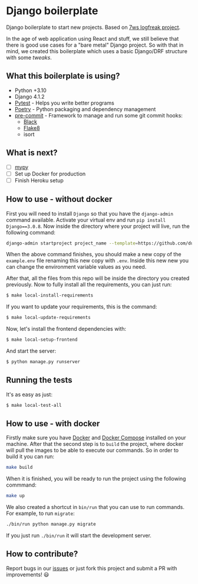 # Django boilerplate #

Django boilerplate to start new projects. Based on [7ws logfreak project](https://github.com/7ws/logfreak).

In the age of web application using React and stuff, we still believe that there is good use cases for a "bare metal" Django project.
So with that in mind, we created this boilerplate which uses a basic Django/DRF structure with some _tweaks_.

What this boilerplate is using?
-------------------------------

- Python +3.10
- Django 4.1.2
- [Pytest](https://docs.pytest.org/en/stable/) - Helps you write better programs
- [Poetry](https://python-poetry.org/) - Python packaging and dependency management
- [pre-commit](https://pre-commit.com/) - Framework to manage and run some git commit hooks:
    - [Black](https://black.readthedocs.io/en/stable/)
    - [Flake8](https://gitlab.com/pycqa/flake8)
    - isort

What is next?
-------------
- [ ] [mypy](http://mypy-lang.org/)
- [ ] Set up Docker for production
- [ ] Finish Heroku setup

How to use - without docker
---------------------------

First you will need to install `Django` so that you have the `django-admin` command available. Activate your virtual env and run `pip install Django==3.0.8`. Now inside the directory where your project will live, run the following command:

```bash
django-admin startproject project_name --template=https://github.com/dunderlabs/django-rest-boilerplate/archive/main.zip
```

When the above command finishes, you should make a new copy of the `example.env` file renaming this new copy with `.env`. Inside this new new you can change the environment variable values as you need.

After that, all the files from this repo will be inside the directory you created previously. Now to fully install all the requirements, you can just run:

```bash
$ make local-install-requirements
```

If you want to update your requirements, this is the command:

```bash
$ make local-update-requirements
```

Now, let's install the frontend dependencies with:

```bash
$ make local-setup-frontend
```

And start the server:

```bash
$ python manage.py runserver
```

Running the tests
------------------

It's as easy as just:

```bash
$ make local-test-all
```

How to use - with docker
------------------------
Firstly make sure you have [Docker](https://docs.docker.com/) and [Docker Compose](https://docs.docker.com/compose/) installed on your machine. After that the second step is to `build` the project, where docker will pull the images to be able to execute our commands. So in order to build it you can run:

```bash
make build
```

When it is finished, you will be ready to run the project using the following commmand:

```bash
make up
```

We also created a shortcut in `bin/run` that you can use to run commands. For example, to run `migrate`:

```bash
./bin/run python manage.py migrate
```

If you just run `./bin/run` it will start the development server.

How to contribute?
----------------

Report bugs in our [issues](https://github.com/dunderlabs/django-boilerplate/issues) or just fork this project and submit a PR with improvements! :smiley:
